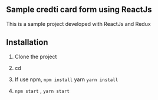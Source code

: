 ## Sample credti card form using ReactJs
This is a sample project developed with ReactJs and Redux
## Installation
1. Clone the project 

2. cd <PROJECT FOLDER>

3. If use npm, ``` npm install ``` yarn ``` yarn install ```

4. ``` npm start ``` , ``` yarn start ```




